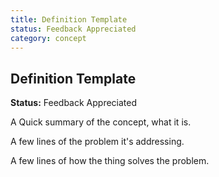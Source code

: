 ```yaml
---
title: Definition Template
status: Feedback Appreciated
category: concept
---
```

## Definition Template

**Status:** Feedback Appreciated

A Quick summary of the concept, what it is.

A few lines of the problem it's addressing.

A few lines of how the thing solves the problem.

